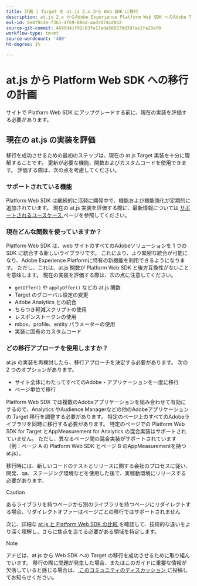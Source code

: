 ```yaml
---
title: 計画 | Target を at.js 2.x から Web SDK に移行
description: at.js 2.x からAdobe Experience Platform Web SDK へのAdobe Target実装を計画する方法について説明します。
exl-id: 0e8f9cde-f361-4f69-886d-aad3074cd9b2
source-git-commit: 4690d41f92c83fe17eda588538d397ae1fa28af0
workflow-type: tm+mt
source-wordcount: '480'
ht-degree: 1%

---
```


# at.js から Platform Web SDK への移行の計画

サイトで Platform Web SDK にアップグレードする前に、現在の実装を評価する必要があります。

## 現在の at.js の実装を評価

移行を成功させるための最初のステップは、現在の at.js Target 実装を十分に理解することです。 更新が必要な機能、関数およびカスタムコードを使用できます。 評価する際は、次の点を考慮してください。

### サポートされている機能

Platform Web SDK は継続的に活発に開発中で、機能および機能強化が定期的に追加されています。 現在の at.js 実装を評価する際に、最新情報については [ サポートされるユースケース ](https://github.com/orgs/adobe/projects/18/views/1) ページを参照してください。

### 現在どんな関数を使っていますか？

Platform Web SDK は、web サイトのすべてのAdobeソリューションを 1 つの SDK に統合する新しいライブラリです。 これにより、より緊密な統合が可能になり、Adobe Experience Platformに特有の新機能を利用できるようになります。 ただし、これは、at.js 関数が Platform Web SDK と後方互換性がないことを意味します。 現在の実装を評価する際は、次の点に注意してください。

- `getOffer()` や `applyOffer()` などの at.js 関数
- Target のグローバル設定の変更
- Adobe Analytics との統合
- ちらつき軽減スクリプトの使用
- レスポンストークンの使用
- mbox、profile、entity パラメーターの使用
- 実装に固有のカスタムコード

### どの移行アプローチを使用しますか？

at.js の実装を再検討したら、移行アプローチを決定する必要があります。 次の 2 つのオプションがあります。

- サイト全体にわたってすべてのAdobe・アプリケーションを一度に移行
- ページ単位で移行

Platform Web SDK では複数のAdobeアプリケーションを組み合わせて有効にするので、Analytics やAudience Managerなどの他のAdobeアプリケーションの Target 移行を調整する必要があります。 特定のページ上のすべてのAdobeライブラリを同時に移行する必要があります。 特定のページでの Platform Web SDK for Target とAppMeasurement for Analytics の混合実装はサポートされていません。 ただし、異なるページ間の混合実装がサポートされています（例：ページ A の Platform Web SDK とページ B のAppMeasurementを持つ at.js）。

移行時には、新しいコードのテストとリリースに関する会社のプロセスに従い、開発、qa、ステージング環境などを使用した後で、実稼動環境にリリースする必要があります。

>[!CAUTION]
>
>あるライブラリを持つページから別のライブラリを持つページにリダイレクトする場合、リダイレクトオファーはページごとの移行ではサポートされません


次に、詳細な [at.js と Platform Web SDK の比較 ](detailed-comparison.md) を確認して、技術的な違いをより深く理解し、さらに焦点を当てる必要がある領域を特定します。

>[!NOTE]
>
>アドビは、at.js から Web SDK への Target の移行を成功させるために取り組んでいます。 移行の際に問題が発生した場合、またはこのガイドに重要な情報が欠落していると感じる場合は、[ このコミュニティのディスカッション ](https://experienceleaguecommunities.adobe.com/t5/adobe-experience-platform-data/tutorial-discussion-migrate-target-from-at-js-to-web-sdk/m-p/575587#M463) に投稿してお知らせください。

